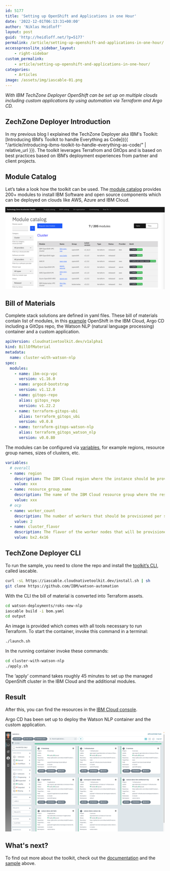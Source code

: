 ```yaml
---
id: 5177
title: 'Setting up OpenShift and Applications in one Hour'
date: '2022-12-01T06:13:31+00:00'
author: 'Niklas Heidloff'
layout: post
guid: 'http://heidloff.net/?p=5177'
permalink: /article/setting-up-openshift-and-applications-in-one-hour/
accesspresslite_sidebar_layout:
    - right-sidebar
custom_permalink:
    - article/setting-up-openshift-and-applications-in-one-hour/
categories:
    - Articles
image: /assets/img/iascable-01.png
---
```


*With IBM TechZone Deployer OpenShift can be set up on multiple clouds including custom applications by using automation via Terraform and Argo CD.*

## ZechZone Deployer Introduction

In my previous blog I explained the TechZone Deployer aka IBM's Toolkit: [Introducing IBM’s Toolkit to handle Everything as Code]({{ "/article/introducing-ibms-toolkit-to-handle-everything-as-code/" | relative_url }}). The toolkit leverages Terrafrom and GitOps and is based on best practices based on IBM’s deployment experiences from partner and client projects.

## Module Catalog

Let’s take a look how the toolkit can be used. The [module catalog](https://modules.cloudnativetoolkit.dev/) provides 200+ modules to install IBM Software and open source components which can be deployed on clouds like AWS, Azure and IBM Cloud.

![image](/assets/img/2022/10/Screenshot-2022-10-28-at-07.42.02.png)

## Bill of Materials

Complete stack solutions are defined in yaml files. These bill of materials contain list of modules, in this [example](https://github.com/IBM/watson-automation/blob/e92c9cef8acb1bd5c57177dad3d91c42ff9c8aee/roks-new-nlp/bom.yaml#L27) OpenShift in the IBM Cloud, Argo CD including a GitOps repo, the Watson NLP (natural language processing) container and a custom application.

```yaml
apiVersion: cloudnativetoolkit.dev/v1alpha1
kind: BillOfMaterial
metadata:
  name: cluster-with-watson-nlp
spec:
  modules:
    - name: ibm-ocp-vpc
      version: v1.16.0
    - name: argocd-bootstrap
      version: v1.12.0
    - name: gitops-repo
      alias: gitops_repo
      version: v1.22.2
    - name: terraform-gitops-ubi
      alias: terraform_gitops_ubi
      version: v0.0.8
    - name: terraform-gitops-watson-nlp
      alias: terraform_gitops_watson_nlp
      version: v0.0.80
```

The modules can be configured via [variables](https://github.com/IBM/watson-automation/blob/e92c9cef8acb1bd5c57177dad3d91c42ff9c8aee/roks-new-nlp/output/cluster-with-watson-nlp/variables-template.yaml), for example regions, resource group names, sizes of clusters, etc.

``` yaml
variables:
  # overall
  - name: region
    description: The IBM Cloud region where the instance should be provisioned
    value: xxx
  - name: resource_group_name
    description: The name of the IBM Cloud resource group where the resources should be provisioned
    value: xxx
  # ocp
  - name: worker_count
    description: The number of workers that should be provisioned per subnet
    value: 2
  - name: cluster_flavor
    description: The flavor of the worker nodes that will be provisioned
    value: bx2.4x16
```

## TechZone Deployer CLI

To run the sample, you need to clone the repo and install the [toolkit’s CLI](https://github.com/cloud-native-toolkit/iascable), called iascable.

```bash
curl -sL https://iascable.cloudnativetoolkit.dev/install.sh | sh
git clone https://github.com/IBM/watson-automation
```

With the CLI the bill of material is converted into Terraform assets.

```bash
cd watson-deployments/roks-new-nlp 
iascable build -i bom.yaml
cd output
```

An image is provided which comes with all tools necessary to run Terraform. To start the container, invoke this command in a terminal:

```bash
./launch.sh
```

In the running container invoke these commands:

```bash
cd cluster-with-watson-nlp
./apply.sh
```

The ‘apply’ command takes roughly 45 minutes to set up the managed OpenShift cluster in the IBM Cloud and the additional modules. 

## Result

After this, you can find the resources in the [IBM Cloud console](https://github.com/IBM/watson-automation/blob/e92c9cef8acb1bd5c57177dad3d91c42ff9c8aee/documentation/screenshots/openshift-01.png).

Argo CD has been set up to deploy the Watson NLP container and the custom application.

![image](/assets/img/2022/10/argocd-03.png)

## What's next?

To find out more about the toolkit, check out the [documentation](https://operate.cloudnativetoolkit.dev/) and the [sample](https://github.com/IBM/watson-automation) above.